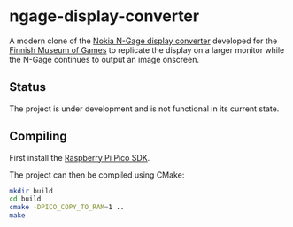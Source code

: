 # ngage-display-converter

A modern clone of the [Nokia N-Gage display
converter](https://archive.org/details/Nokia_N-Gage_Gallery_E3_2004/E3_2004_031.jpg)
developed for the [Finnish Museum of
Games](https://www.vapriikki.fi/en/pelimuseo/) to replicate the display
on a larger monitor while the N-Gage continues to output an image
onscreen.

## Status

The project is under development and is not functional in its current
state.

## Compiling

First install the [Raspberry Pi Pico SDK](https://datasheets.raspberrypi.com/pico/getting-started-with-pico.pdf).

The project can then be compiled using CMake:
```bash
mkdir build
cd build
cmake -DPICO_COPY_TO_RAM=1 ..
make
```
